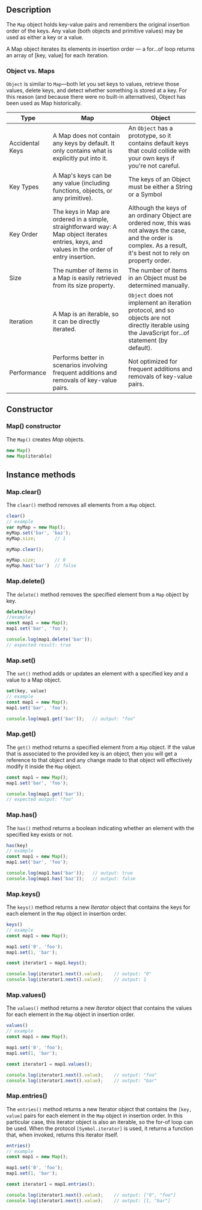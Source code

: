 <link rel="stylesheet" href="https://cdn.jsdelivr.net/npm/bootstrap-icons@1.5.0/font/bootstrap-icons.css">
<link rel="stylesheet" href="../../lib/js_style.css">

## Description
The `Map` object holds key-value pairs and remembers the original insertion order of the keys. Any value (both objects and primitive values) may be used as either a key or a value.

A Map object iterates its elements in insertion order — a for...of loop returns an array of [key, value] for each iteration.

### Object vs. Maps
`Object` is similar to `Map`—both let you set keys to values, retrieve those values, delete keys, and detect whether something is stored at a key. For this reason (and because there were no built-in alternatives), Object has been used as Map historically.

| Type | Map | Object |
|------|-----|--------|
|Accidental Keys |A Map does not contain any keys by default. It only contains what is explicitly put into it.|An `Object` has a prototype, so it contains default keys that could collide with your own keys if you're not careful.|
|Key Types|A Map's keys can be any value (including functions, objects, or any primitive).|The keys of an Object must be either a String or a Symbol|
|Key Order|The keys in Map are ordered in a simple, straightforward way: A Map object iterates entries, keys, and values in the order of entry insertion.|Although the keys of an ordinary Object are ordered now, this was not always the case, and the order is complex. As a result, it's best not to rely on property order.|
|Size|The number of items in a Map is easily retrieved from its size property.|The number of items in an Object must be determined manually.|
|Iteration|A Map is an iterable, so it can be directly iterated.|`Object` does not implement an iteration protocol, and so objects are not directly iterable using the JavaScript for...of statement (by default).|
|Performance|Performs better in scenarios involving frequent additions and removals of key-value pairs.|Not optimized for frequent additions and removals of key-value pairs.|

## Constructor

### Map() constructor
The `Map()` creates *Map* objects.
```js
new Map()
new Map(iterable)
```

## Instance methods

### Map.clear()
The `clear()` method removes all elements from a `Map` object.
```js
clear()
// example
var myMap = new Map();
myMap.set('bar', 'baz');
myMap.size;       // 1

myMap.clear();

myMap.size;       // 0
myMap.has('bar')  // false
```

### Map.delete()
The `delete()` method removes the specified element from a `Map` object by key.
```js
delete(key)
//example
const map1 = new Map();
map1.set('bar', 'foo');

console.log(map1.delete('bar'));
// expected result: true
```

### Map.set()
The `set()` method adds or updates an element with a specified key and a value to a Map object.
```js
set(key, value)
// example
const map1 = new Map();
map1.set('bar', 'foo');

console.log(map1.get('bar'));   // output: "foo"
```

### Map.get()
The `get()` method returns a specified element from a `Map` object. If the value that is associated to the provided key is an object, then you will get a reference to that object and any change made to that object will effectively modify it inside the `Map` object.
```js
const map1 = new Map();
map1.set('bar', 'foo');

console.log(map1.get('bar'));
// expected output: "foo"
```

### Map.has()
The `has()` method returns a boolean indicating whether an element with the specified key exists or not.
```js
has(key)
// example
const map1 = new Map();
map1.set('bar', 'foo');

console.log(map1.has('bar'));   // output: true
console.log(map1.has('baz'));   // output: false
```

### Map.keys()
The `keys()` method returns a new *Iterator* object that contains the keys for each element in the `Map` object in insertion order.
```js
keys()
// example
const map1 = new Map();

map1.set('0', 'foo');
map1.set(1, 'bar');

const iterator1 = map1.keys();

console.log(iterator1.next().value);    // output: "0"
console.log(iterator1.next().value);    // output: 1
```

### Map.values()
The `values()` method returns a new *Iterator* object that contains the values for each element in the `Map` object in insertion order.
```js
values()
// example
const map1 = new Map();

map1.set('0', 'foo');
map1.set(1, 'bar');

const iterator1 = map1.values();

console.log(iterator1.next().value);    // output: "foo"
console.log(iterator1.next().value);    // output: "bar"
```

### Map.entries()
The `entries()` method returns a new Iterator object that contains the `[key, value]` pairs for each element in the `Map` object in insertion order. In this particular case, this iterator object is also an iterable, so the for-of loop can be used. When the protocol `[Symbol.iterator]` is used, it returns a function that, when invoked, returns this iterator itself.
```js
entries()
// example
const map1 = new Map();

map1.set('0', 'foo');
map1.set(1, 'bar');

const iterator1 = map1.entries();

console.log(iterator1.next().value);    // output: ["0", "foo"]
console.log(iterator1.next().value);    // output: [1, "bar"]
```

















